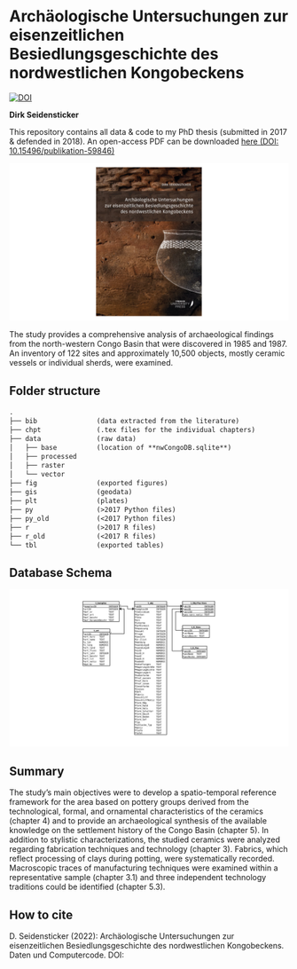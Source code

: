 
# Archäologische Untersuchungen zur eisenzeitlichen Besiedlungsgeschichte des nordwestlichen Kongobeckens

[![DOI]()]()

**Dirk Seidensticker**

This repository contains all data & code to my PhD thesis (submitted in
2017 & defended in 2018). An open-access PDF can be downloaded [here (DOI:
10.15496/publikation-59846)](https://publikationen.uni-tuebingen.de/xmlui/handle/10900/118472)

[![Cover](https://github.com/dirkseidensticker/nwCongo/raw/master/cover.jpg)](https://publikationen.uni-tuebingen.de/xmlui/handle/10900/118472)

The study provides a comprehensive analysis of archaeological findings
from the north-western Congo Basin that were discovered in 1985 and
1987. An inventory of 122 sites and approximately 10,500 objects, mostly
ceramic vessels or individual sherds, were examined.

## Folder structure

    .
    ├── bib               (data extracted from the literature)
    ├── chpt              (.tex files for the individual chapters)
    ├── data              (raw data)
    │   ├── base          (location of **nwCongoDB.sqlite**)
    │   ├── processed
    │   ├── raster
    │   └── vector
    ├── fig               (exported figures)
    ├── gis               (geodata)
    ├── plt               (plates)
    ├── py                (>2017 Python files)
    ├── py_old            (<2017 Python files)
    ├── r                 (>2017 R files)
    ├── r_old             (<2017 R files)
    └── tbl               (exported tables)

## Database Schema

![DB Schema](https://github.com/dirkseidensticker/nwCongo/raw/master/data/base/nwCongoDB.jpg)

## Summary

The study’s main objectives were to develop a spatio-temporal reference
framework for the area based on pottery groups derived from the
technological, formal, and ornamental characteristics of the ceramics
(chapter 4) and to provide an archaeological synthesis of the available
knowledge on the settlement history of the Congo Basin (chapter 5). In
addition to stylistic characterizations, the studied ceramics were
analyzed regarding fabrication techniques and technology (chapter 3).
Fabrics, which reflect processing of clays during potting, were
systematically recorded. Macroscopic traces of manufacturing techniques
were examined within a representative sample (chapter 3.1) and three
independent technology traditions could be identified (chapter 5.3).

## How to cite

D. Seidensticker (2022): Archäologische Untersuchungen zur
eisenzeitlichen Besiedlungsgeschichte des nordwestlichen Kongobeckens.
Daten und Computercode. DOI: 
